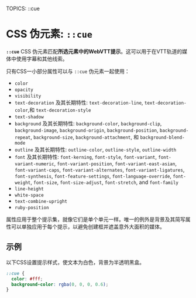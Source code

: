 TOPICS: ::cue

# CSS 伪元素: `::cue`

**`::cue`** CSS 伪元素匹配**所选元素中的WebVTT提示**。这可以用于在VTT轨道的媒体中使用字幕和其他线索。

只有CSS一小部分属性可以与 `::cue` 伪元素一起使用：

- `color`
- `opacity`
- `visibility`
- `text-decoration` 及其长期特性: `text-decoration-line`, `text-decoration-color`,和 `text-decoration-style`
- `text-shadow`
- `background` 及其长期特性: `background-color`, `background-clip`, `background-image`,
`background-origin`, `background-position`, `background-repeat`, `background-size`,
`background-attachment`, 和 `background-blend-mode`
- `outline` 及其长期特性: `outline-color`, `outline-style`, `outline-width`
- `font` 及其长期特性: `font-kerning`, `font-style`, `font-variant`,
`font-variant-numeric`, `font-variant-position`, `font-variant-east-asian`, `font-variant-caps`,
`font-variant-alternates`, `font-variant-ligatures`, `font-synthesis`, `font-feature-settings`,
`font-language-override`, `font-weight`, `font-size`, `font-size-adjust`, `font-stretch`, and `font-family`
- `line-height`
- `white-space`
- `text-combine-upright`
- `ruby-position`

属性应用于整个提示集，就像它们是单个单元一样。唯一的例外是背景及其简写属性可以单独应用于每个提示，以避免创建框并遮盖意外大面积的媒体。

## 示例

以下CSS设置提示样式，使文本为白色，背景为半透明黑盒。

```css
::cue {
  color: #fff;
  background-color: rgba(0, 0, 0, 0.6);
}
```
